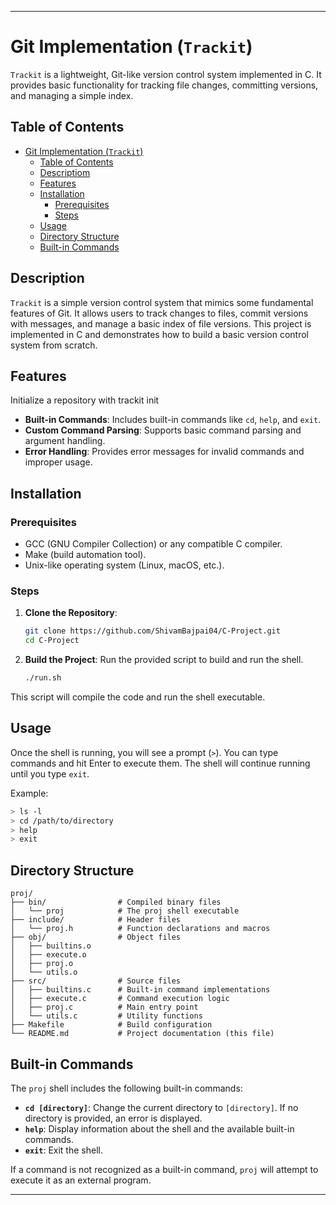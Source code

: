 
---

# Git Implementation (`Trackit`)

`Trackit` is a lightweight, Git-like version control system implemented in C. It provides basic functionality for tracking file changes, committing versions, and managing a simple index.

## Table of Contents

- [Git Implementation (`Trackit`)](#git-implementation-trackit)
  - [Table of Contents](#table-of-contents)
  - [Descriptiom](#description)
  - [Features](#features)
  - [Installation](#installation)
    - [Prerequisites](#prerequisites)
    - [Steps](#steps)
  - [Usage](#usage)
  - [Directory Structure](#directory-structure)
  - [Built-in Commands](#built-in-commands)

## Description

`Trackit` is a simple version control system that mimics some fundamental features of Git. It allows users to track changes to files, commit versions with messages, and manage a basic index of file versions. This project is implemented in C and demonstrates how to build a basic version control system from scratch.

## Features

Initialize a repository with trackit init
- **Built-in Commands**: Includes built-in commands like `cd`, `help`, and `exit`.
- **Custom Command Parsing**: Supports basic command parsing and argument handling.
- **Error Handling**: Provides error messages for invalid commands and improper usage.

## Installation

### Prerequisites

- GCC (GNU Compiler Collection) or any compatible C compiler.
- Make (build automation tool).
- Unix-like operating system (Linux, macOS, etc.).

### Steps

1. **Clone the Repository**:
    ```bash
    git clone https://github.com/ShivamBajpai04/C-Project.git
    cd C-Project
    ```

2. **Build the Project**:
    Run the provided script to build and run the shell.
    ```bash
    ./run.sh
    ```

This script will compile the code and run the shell executable.

## Usage

Once the shell is running, you will see a prompt (`>`). You can type commands and hit Enter to execute them. The shell will continue running until you type `exit`.

Example:
```sh
> ls -l
> cd /path/to/directory
> help
> exit
```

## Directory Structure

```plaintext
proj/
├── bin/                # Compiled binary files
│   └── proj            # The proj shell executable
├── include/            # Header files
│   └── proj.h          # Function declarations and macros
├── obj/                # Object files
│   ├── builtins.o
│   ├── execute.o
│   ├── proj.o
│   └── utils.o
├── src/                # Source files
│   ├── builtins.c      # Built-in command implementations
│   ├── execute.c       # Command execution logic
│   ├── proj.c          # Main entry point
│   └── utils.c         # Utility functions
├── Makefile            # Build configuration
└── README.md           # Project documentation (this file)
```

## Built-in Commands

The `proj` shell includes the following built-in commands:

- **`cd [directory]`**: Change the current directory to `[directory]`. If no directory is provided, an error is displayed.
- **`help`**: Display information about the shell and the available built-in commands.
- **`exit`**: Exit the shell.

If a command is not recognized as a built-in command, `proj` will attempt to execute it as an external program.

---